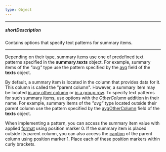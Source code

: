 ```yaml
---
type: Object
---
```

---
##### shortDescription
Contains options that specify text patterns for summary items.

---
Depending on their [type](/api-reference/10%20UI%20Widgets/dxDataGrid/1%20Configuration/summary/totalItems/summaryType.md '/Documentation/ApiReference/UI_Widgets/dxDataGrid/Configuration/summary/totalItems/#summaryType'), summary items use one of predefined text patterns specified in the **summary**.**texts** object. For example, summary items of the *"avg"* type use the pattern specified by the [avg](/api-reference/10%20UI%20Widgets/dxDataGrid/1%20Configuration/summary/texts/avg.md '/Documentation/ApiReference/UI_Widgets/dxDataGrid/Configuration/summary/texts/#avg') field of the **texts** object.

By default, a summary item is located in the column that provides data for it. This column is called the "parent column". However, a summary item may be located [in any other column](/api-reference/10%20UI%20Widgets/dxDataGrid/1%20Configuration/summary/totalItems/showInColumn.md '/Documentation/ApiReference/UI_Widgets/dxDataGrid/Configuration/summary/totalItems/#showInColumn') or [in a group row](/api-reference/10%20UI%20Widgets/dxDataGrid/1%20Configuration/summary/groupItems/showInGroupFooter.md '/Documentation/ApiReference/UI_Widgets/dxDataGrid/Configuration/summary/groupItems/#showInGroupFooter'). To specify text patterns for such summary items, use options with the *OtherColumn* addition in their name. For example, summary items of the *"avg"* type located outside their parent column use the pattern specified by the [avgOtherColumn](/api-reference/10%20UI%20Widgets/dxDataGrid/1%20Configuration/summary/texts/avgOtherColumn.md '/Documentation/ApiReference/UI_Widgets/dxDataGrid/Configuration/summary/texts/#avgOtherColumn') field of the **texts** object.

When implementing a pattern, you can access the summary item value with applied [format](/api-reference/10%20UI%20Widgets/dxDataGrid/1%20Configuration/summary/totalItems/valueFormat.md '/Documentation/ApiReference/UI_Widgets/dxDataGrid/Configuration/summary/totalItems/#valueFormat') using position marker 0. If the summary item is placed outside its parent column, you can also access the [caption](/api-reference/10%20UI%20Widgets/GridBase/1%20Configuration/columns/caption.md '/Documentation/ApiReference/UI_Widgets/dxDataGrid/Configuration/columns/#caption') of the parent column using position marker 1. Place each of these position markers within curly brackets.